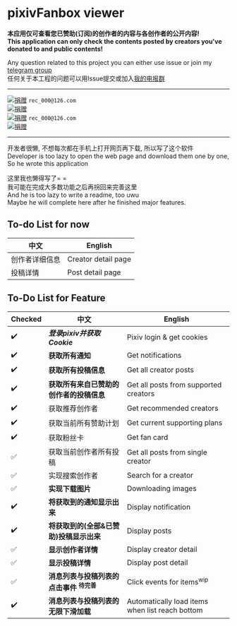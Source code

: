 # pixivFanbox viewer

**__本应用仅可查看您已赞助(订阅)的创作者的内容与各创作者的公开内容!__**\
**__This application can only check the contents posted by creators you've donated to and public contents!__**

Any question related to this project you can either use issue or join my [telegram group](https://t.me/joinchat/KP2S20Y99ihwPaYeeHabBQ)\
任何关于本工程的问题可以用Issue提交或加入[我的电报群](https://t.me/joinchat/KP2S20Y99ihwPaYeeHabBQ)

---

[![捐赠](https://img.shields.io/badge/捐赠-支付宝二维码-BLUE.svg)](https://api.qrserver.com/v1/create-qr-code/?size=320x320&data=https://qr.alipay.com/fkx09642afxf1dgxi5kwp19) `rec_000@126.com`\
[![捐赠](https://img.shields.io/badge/捐赠-微信二维码-DARKGREEN.svg)](https://api.qrserver.com/v1/create-qr-code/?size=320x320&data=wxp://f2f0QA34gBTVa83jgkEgGrGiOuWQOtHMTxku)\
[![捐赠](https://img.shields.io/badge/Donate-PayPal-DARKBLUE.svg)](https://paypal.me/7099Kii) `rec_000@126.com`\
[![捐赠](https://img.shields.io/badge/Donate-Ko--fi-ORANGE.svg)](https://Ko-fi.com/709924470)

---

开发者很懒, 不想每次都在手机上打开网页再下载, 所以写了这个软件\
Developer is too lazy to open the web page and download them one by one,\
So he wrote this application

这里我也懒得写了= =\
我可能在完成大多数功能之后再拐回来完善这里\
And he is too lazy to write a readme, too uwu\
Maybe he will complete here after he finished major features.

## To-do List for now

中文 | English
--- | ---
创作者详细信息 | Creator detail page
投稿详情 | Post detail page

## To-Do List for Feature

Checked | 中文 | English
--- | --- | ---
:heavy_check_mark: |  __*登录pixiv并获取Cookie*__ | Pixiv login & get cookies
:heavy_check_mark: | __获取所有通知__ | Get notifications
:heavy_check_mark: | __获取所有投稿信息__ | Get all creator posts
:heavy_check_mark: | __获取所有来自已赞助的创作者的投稿信息__ | Get all posts from supported creators
:heavy_check_mark: | 获取推荐创作者 | Get recommended creators
:heavy_check_mark: | 获取当前所有赞助计划 | Get current supporting plans
:heavy_check_mark: | 获取粉丝卡 | Get fan card
:white_check_mark: | 获取当前创作者所有投稿 | Get all posts from single creator
:white_check_mark: | 实现搜索创作者 | Search for a creator
:white_check_mark: | __实现下载图片__ | Downloading images
:heavy_check_mark: | __将获取到的通知显示出来__ | Display notification
:heavy_check_mark: | __将获取到的(全部&已赞助)投稿显示出来__ | Display posts
:white_check_mark: | __显示创作者详情__ | Display creator detail
:white_check_mark: | __显示投稿详情__ | Display post detail
:white_check_mark: | __消息列表与投稿列表的点击事件 <sup>待完善</sup>__ | Click events for items<sup>wip</sup>
:heavy_check_mark: | __消息列表与投稿列表的无限下滑加载__ | Automatically load items when list reach bottom
